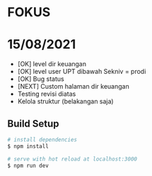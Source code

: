 # FOKUS
# 15/08/2021
- [OK] level dir keuangan
- [OK] level user UPT dibawah Sekniv = prodi
- [OK] Bug status
- [NEXT] Custom halaman dir keuangan
- Testing revisi diatas
- Kelola struktur (belakangan saja)

## Build Setup

```bash
# install dependencies
$ npm install

# serve with hot reload at localhost:3000
$ npm run dev

```


